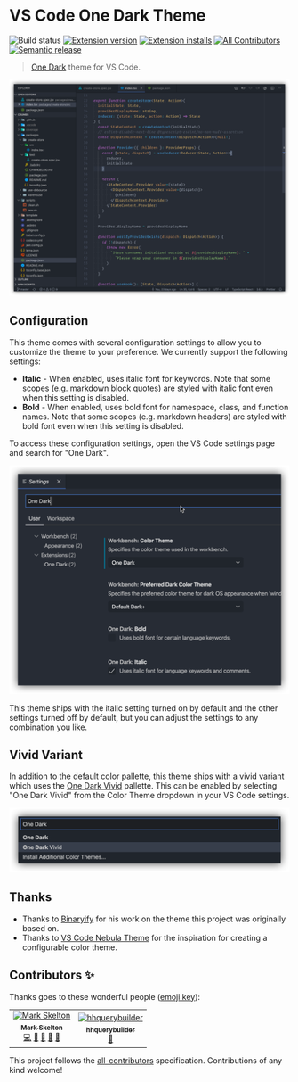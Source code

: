 # VS Code One Dark Theme

![Build status](https://img.shields.io/github/workflow/status/one-dark/vscode-one-dark-theme/Release/main.svg?logo=github)
[![Extension version](https://img.shields.io/vscode-marketplace/v/mskelton.one-dark-theme.svg)](https://marketplace.visualstudio.com/items?itemName=mskelton.one-dark-theme)
[![Extension installs](https://img.shields.io/vscode-marketplace/i/mskelton.one-dark-theme.svg)](https://marketplace.visualstudio.com/items?itemName=mskelton.one-dark-theme)
[![All Contributors](https://img.shields.io/github/all-contributors/mskelton/vscode-one-dark-theme?color=orange)](#contributors-)
[![Semantic release](https://img.shields.io/badge/%20%20%F0%9F%93%A6%F0%9F%9A%80-semantic--release-e10079.svg)](https://github.com/semantic-release/semantic-release)

> [One Dark](https://github.com/atom/one-dark-syntax) theme for VS Code.

![Code example](static/screenshots/code.png)

## Configuration

This theme comes with several configuration settings to allow you to customize the theme to your preference. We currently support the following settings:

- **Italic** - When enabled, uses italic font for keywords. Note that some scopes \(e.g. markdown block quotes\) are styled with italic font even when this setting is disabled.
- **Bold** - When enabled, uses bold font for namespace, class, and function names. Note that some scopes \(e.g. markdown headers\) are styled with bold font even when this setting is disabled.

To access these configuration settings, open the VS Code settings page and search for "One Dark".

![Theme settings](static/screenshots/settings.png)

This theme ships with the italic setting turned on by default and the other settings turned off by default, but you can adjust the settings to any combination you like.

## Vivid Variant

In addition to the default color pallette, this theme ships with a vivid variant which uses the [One Dark Vivid](https://atom.io/themes/one-dark-vivid-syntax) pallette. This can be enabled by selecting "One Dark Vivid" from the Color Theme dropdown in your VS Code settings.

![Vivid setting](static/screenshots/vivid-setting.png)

## Thanks

- Thanks to [Binaryify](https://github.com/Binaryify) for his work on the theme this project was originally based on.
- Thanks to [VS Code Nebula Theme](https://github.com/eating-coleslaw/vscode-nebula-theme) for the inspiration for creating a configurable color theme.

## Contributors ✨

Thanks goes to these wonderful people ([emoji key](https://allcontributors.org/docs/en/emoji-key)):

<!-- ALL-CONTRIBUTORS-LIST:START - Do not remove or modify this section -->
<!-- prettier-ignore-start -->
<!-- markdownlint-disable -->
<table>
  <tr>
    <td align="center"><a href="https://github.com/mskelton"><img src="https://avatars3.githubusercontent.com/u/25914066?v=4" width="100px;" alt="Mark Skelton"/><br /><sub><b>Mark Skelton</b></sub></a><br /><a href="https://github.com/one-dark/vscode-one-dark-theme/commits?author=mskelton" title="Code">💻</a> <a href="#question-mskelton" title="Answering Questions">💬</a> <a href="https://github.com/one-dark/vscode-one-dark-theme/commits?author=mskelton" title="Documentation">📖</a> <a href="#ideas-mskelton" title="Ideas, Planning, & Feedback">🤔</a> <a href="#design-mskelton" title="Design">🎨</a></td>
    <td align="center"><a href="https://github.com/hhquerybuilder"><img src="https://avatars3.githubusercontent.com/u/40240395?v=4" width="100px;" alt="hhquerybuilder"/><br /><sub><b>hhquerybuilder</b></sub></a><br /><a href="#design-hhquerybuilder" title="Design">🎨</a></td>
  </tr>
</table>

<!-- markdownlint-enable -->
<!-- prettier-ignore-end -->

<!-- ALL-CONTRIBUTORS-LIST:END -->

This project follows the [all-contributors](https://github.com/all-contributors/all-contributors) specification. Contributions of any kind welcome!

